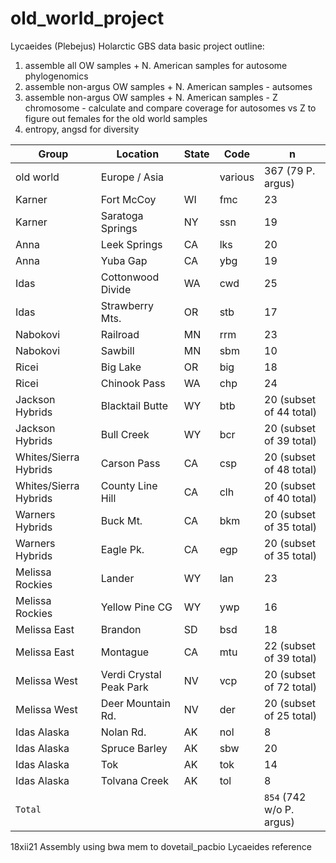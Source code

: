 # old_world_project
Lycaeides (Plebejus) Holarctic GBS data
basic project outline:
1. assemble all OW samples + N. American samples for autosome phylogenomics
2. assemble non-argus OW samples + N. American samples - autsomes 
3. assemble non-argus OW samples + N. American samples - Z chromosome - calculate and compare coverage for autosomes vs Z to figure out females for the old world samples
4. entropy, angsd for diversity

| Group | Location | State | Code | n |
|-------|----------|-------|------|---|
| old world| Europe /  Asia|  | various | 367 (79 P. argus)|
| Karner | Fort McCoy | WI | fmc | 23 |
| Karner | Saratoga Springs | NY | ssn | 19 |
| Anna | Leek Springs | CA | lks | 20 |
| Anna | Yuba Gap| CA | ybg | 19 |
| Idas | Cottonwood Divide| WA | cwd | 25 |
| Idas | Strawberry Mts.| OR | stb | 17 |
| Nabokovi | Railroad| MN | rrm | 23 |
| Nabokovi | Sawbill| MN | sbm | 10 |
| Ricei | Big Lake| OR | big | 18 |
| Ricei | Chinook Pass| WA | chp | 24 |
| Jackson Hybrids | Blacktail Butte| WY | btb | 20 (subset of 44 total) |
| Jackson Hybrids | Bull Creek| WY | bcr | 20 (subset of 39 total) |
| Whites/Sierra Hybrids | Carson Pass| CA | csp | 20 (subset of 48 total) |
| Whites/Sierra Hybrids | County Line Hill| CA | clh | 20 (subset of 40 total) |
| Warners Hybrids | Buck Mt.| CA | bkm | 20 (subset of 35 total) |
| Warners Hybrids | Eagle Pk.| CA | egp | 20 (subset of 35 total) |
| Melissa Rockies | Lander| WY | lan | 23 |
| Melissa Rockies | Yellow Pine CG| WY | ywp | 16 |
| Melissa East | Brandon| SD | bsd | 18 |
| Melissa East | Montague| CA | mtu | 22 (subset of 39 total) |
| Melissa West | Verdi Crystal Peak Park| NV | vcp | 20 (subset of 72 total) |
| Melissa West | Deer Mountain Rd.| NV | der | 20 (subset of 25 total) |
| Idas Alaska | Nolan Rd.| AK | nol | 8 |
| Idas Alaska | Spruce Barley| AK | sbw | 20 |
| Idas Alaska | Tok| AK | tok | 14 |
| Idas Alaska | Tolvana Creek| AK | tol | 8 |
| `Total` | |  | | `854` (742 w/o P. argus)|

18xii21
Assembly using bwa mem to dovetail_pacbio Lycaeides reference





